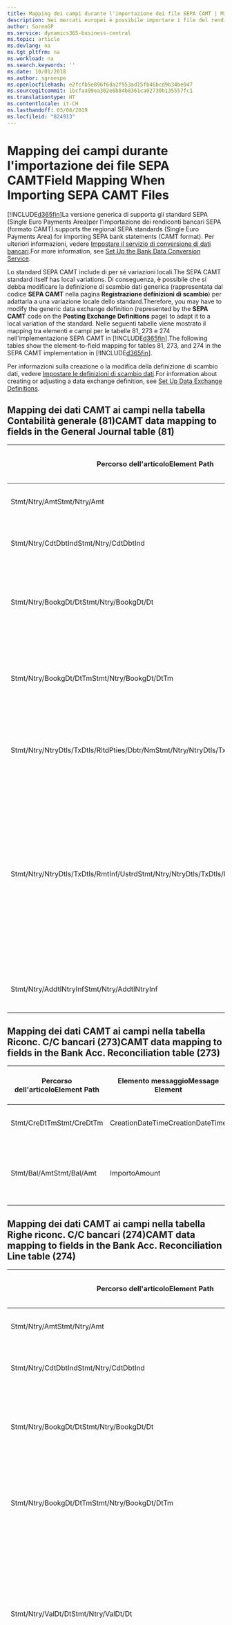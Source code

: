 ```yaml
---
title: Mapping dei campi durante l'importazione dei file SEPA CAMT | Microsoft Docs
description: Nei mercati europei è possibile importare i file del rendiconto bancario negli standard SEPA (Single Euro Payments Area) locali.
author: SorenGP
ms.service: dynamics365-business-central
ms.topic: article
ms.devlang: na
ms.tgt_pltfrm: na
ms.workload: na
ms.search.keywords: ''
ms.date: 10/01/2018
ms.author: sgroespe
ms.openlocfilehash: e2fcfb5e896f6da2f953ad15fb46bcd9b34be047
ms.sourcegitcommit: 1bcfaa99ea302e6b84b8361ca02730b135557fc1
ms.translationtype: HT
ms.contentlocale: it-CH
ms.lasthandoff: 03/08/2019
ms.locfileid: "824913"
---
```

# <a name="field-mapping-when-importing-sepa-camt-files"></a><span data-ttu-id="ef475-103">Mapping dei campi durante l'importazione dei file SEPA CAMT</span><span class="sxs-lookup"><span data-stu-id="ef475-103">Field Mapping When Importing SEPA CAMT Files</span></span>
[!INCLUDE[d365fin](includes/d365fin_md.md)]<span data-ttu-id="ef475-104">La versione generica di  supporta gli standard SEPA (Single Euro Payments Area)per l'importazione dei rendiconti bancari SEPA (formato CAMT).</span><span class="sxs-lookup"><span data-stu-id="ef475-104">supports the regional SEPA standards (Single Euro Payments Area) for importing SEPA bank statements (CAMT format).</span></span> <span data-ttu-id="ef475-105">Per ulteriori informazioni, vedere [Impostare il servizio di conversione di dati bancari](bank-how-setup-bank-data-conversion-service.md).</span><span class="sxs-lookup"><span data-stu-id="ef475-105">For more information, see [Set Up the Bank Data Conversion Service](bank-how-setup-bank-data-conversion-service.md).</span></span>  

 <span data-ttu-id="ef475-106">Lo standard SEPA CAMT include di per sé variazioni locali.</span><span class="sxs-lookup"><span data-stu-id="ef475-106">The SEPA CAMT standard itself has local variations.</span></span> <span data-ttu-id="ef475-107">Di conseguenza, è possibile che si debba modificare la definizione di scambio dati generica (rappresentata dal codice **SEPA CAMT** nella pagina **Registrazione definizioni di scambio**) per adattarla a una variazione locale dello standard.</span><span class="sxs-lookup"><span data-stu-id="ef475-107">Therefore, you may have to modify the generic data exchange definition (represented by the **SEPA CAMT** code on the **Posting Exchange Definitions** page) to adapt it to a local variation of the standard.</span></span> <span data-ttu-id="ef475-108">Nelle seguenti tabelle viene mostrato il mapping tra elementi e campi per le tabelle 81, 273 e 274 nell'implementazione SEPA CAMT in [!INCLUDE[d365fin](includes/d365fin_md.md)].</span><span class="sxs-lookup"><span data-stu-id="ef475-108">The following tables show the element-to-field mapping for tables 81, 273, and 274 in the SEPA CAMT implementation in [!INCLUDE[d365fin](includes/d365fin_md.md)].</span></span>  

 <span data-ttu-id="ef475-109">Per informazioni sulla creazione o la modifica della definizione di scambio dati, vedere [Impostare le definizioni di scambio dati](across-how-to-set-up-data-exchange-definitions.md).</span><span class="sxs-lookup"><span data-stu-id="ef475-109">For information about creating or adjusting a data exchange definition, see [Set Up Data Exchange Definitions](across-how-to-set-up-data-exchange-definitions.md).</span></span>  

## <a name="camt-data-mapping-to-fields-in-the-general-journal-table-81"></a><span data-ttu-id="ef475-110">Mapping dei dati CAMT ai campi nella tabella Contabilità generale (81)</span><span class="sxs-lookup"><span data-stu-id="ef475-110">CAMT data mapping to fields in the General Journal table (81)</span></span>  

|<span data-ttu-id="ef475-111">Percorso dell'articolo</span><span class="sxs-lookup"><span data-stu-id="ef475-111">Element Path</span></span>|<span data-ttu-id="ef475-112">Elemento messaggio</span><span class="sxs-lookup"><span data-stu-id="ef475-112">Message Element</span></span>|<span data-ttu-id="ef475-113">Tipo di dati</span><span class="sxs-lookup"><span data-stu-id="ef475-113">Data Type</span></span>|<span data-ttu-id="ef475-114">Descrizione</span><span class="sxs-lookup"><span data-stu-id="ef475-114">Description</span></span>|<span data-ttu-id="ef475-115">Identificatore segno negativo</span><span class="sxs-lookup"><span data-stu-id="ef475-115">Negative-Sign Identifier</span></span>|<span data-ttu-id="ef475-116">Nr. campo</span><span class="sxs-lookup"><span data-stu-id="ef475-116">Field No.</span></span>|<span data-ttu-id="ef475-117">Nome campo</span><span class="sxs-lookup"><span data-stu-id="ef475-117">Field Name</span></span>|  
|------------------|---------------------|---------------|-----------------|-------------------------------|---------------|----------------|  
|<span data-ttu-id="ef475-118">Stmt/Ntry/Amt</span><span class="sxs-lookup"><span data-stu-id="ef475-118">Stmt/Ntry/Amt</span></span>|<span data-ttu-id="ef475-119">Importo</span><span class="sxs-lookup"><span data-stu-id="ef475-119">Amount</span></span>|<span data-ttu-id="ef475-120">Decimale</span><span class="sxs-lookup"><span data-stu-id="ef475-120">Decimal</span></span>|<span data-ttu-id="ef475-121">Specifica l'importo di denaro nel movimento cassa.</span><span class="sxs-lookup"><span data-stu-id="ef475-121">The amount of money in the cash entry</span></span>||<span data-ttu-id="ef475-122">13</span><span class="sxs-lookup"><span data-stu-id="ef475-122">13</span></span>|<span data-ttu-id="ef475-123">Importo</span><span class="sxs-lookup"><span data-stu-id="ef475-123">Amount</span></span>|  
|<span data-ttu-id="ef475-124">Stmt/Ntry/CdtDbtInd</span><span class="sxs-lookup"><span data-stu-id="ef475-124">Stmt/Ntry/CdtDbtInd</span></span>|<span data-ttu-id="ef475-125">CreditDebitIndicator</span><span class="sxs-lookup"><span data-stu-id="ef475-125">CreditDebitIndicator</span></span>|<span data-ttu-id="ef475-126">Testo</span><span class="sxs-lookup"><span data-stu-id="ef475-126">Text</span></span>|<span data-ttu-id="ef475-127">Indica se il movimento è un credito o un debito</span><span class="sxs-lookup"><span data-stu-id="ef475-127">Indicates whether the entry is a credit or a debit entry</span></span>|<span data-ttu-id="ef475-128">DBIT</span><span class="sxs-lookup"><span data-stu-id="ef475-128">DBIT</span></span>|<span data-ttu-id="ef475-129">13</span><span class="sxs-lookup"><span data-stu-id="ef475-129">13</span></span>|<span data-ttu-id="ef475-130">Importo</span><span class="sxs-lookup"><span data-stu-id="ef475-130">Amount</span></span>|  
|<span data-ttu-id="ef475-131">Stmt/Ntry/BookgDt/Dt</span><span class="sxs-lookup"><span data-stu-id="ef475-131">Stmt/Ntry/BookgDt/Dt</span></span>|<span data-ttu-id="ef475-132">Data</span><span class="sxs-lookup"><span data-stu-id="ef475-132">Date</span></span>|<span data-ttu-id="ef475-133">Data</span><span class="sxs-lookup"><span data-stu-id="ef475-133">Date</span></span>|<span data-ttu-id="ef475-134">Data in cui un movimento viene registrato in un conto nei registri di chi utilizza il conto</span><span class="sxs-lookup"><span data-stu-id="ef475-134">The date when an entry is posted to an account on the account servicer's books</span></span>||<span data-ttu-id="ef475-135">5</span><span class="sxs-lookup"><span data-stu-id="ef475-135">5</span></span>|<span data-ttu-id="ef475-136">Data di registrazione:</span><span class="sxs-lookup"><span data-stu-id="ef475-136">Posting Date</span></span>|  
|<span data-ttu-id="ef475-137">Stmt/Ntry/BookgDt/DtTm</span><span class="sxs-lookup"><span data-stu-id="ef475-137">Stmt/Ntry/BookgDt/DtTm</span></span>|<span data-ttu-id="ef475-138">DataOra</span><span class="sxs-lookup"><span data-stu-id="ef475-138">DateTime</span></span>|<span data-ttu-id="ef475-139">DataOra</span><span class="sxs-lookup"><span data-stu-id="ef475-139">DateTime</span></span>|<span data-ttu-id="ef475-140">Data e ora in cui un movimento viene registrato in un conto nei registri di chi utilizza il conto</span><span class="sxs-lookup"><span data-stu-id="ef475-140">The date and time when an entry is posted to an account on the account servicer's books</span></span>||<span data-ttu-id="ef475-141">5</span><span class="sxs-lookup"><span data-stu-id="ef475-141">5</span></span>|<span data-ttu-id="ef475-142">Data di registrazione:</span><span class="sxs-lookup"><span data-stu-id="ef475-142">Posting Date</span></span>|  
|<span data-ttu-id="ef475-143">Stmt/Ntry/NtryDtls/TxDtls/RltdPties/Dbtr/Nm</span><span class="sxs-lookup"><span data-stu-id="ef475-143">Stmt/Ntry/NtryDtls/TxDtls/RltdPties/Dbtr/Nm</span></span>|<span data-ttu-id="ef475-144">Nome</span><span class="sxs-lookup"><span data-stu-id="ef475-144">Name</span></span>|<span data-ttu-id="ef475-145">Testo</span><span class="sxs-lookup"><span data-stu-id="ef475-145">Text</span></span>|<span data-ttu-id="ef475-146">Nome della parte che deve una somma di denaro al creditore (finale)</span><span class="sxs-lookup"><span data-stu-id="ef475-146">The name of the party that owes an amount of money to the (ultimate) creditor</span></span>||<span data-ttu-id="ef475-147">1221</span><span class="sxs-lookup"><span data-stu-id="ef475-147">1221</span></span>|<span data-ttu-id="ef475-148">Informazioni sul pagante</span><span class="sxs-lookup"><span data-stu-id="ef475-148">Payer Information</span></span>|  
|<span data-ttu-id="ef475-149">Stmt/Ntry/NtryDtls/TxDtls/RmtInf/Ustrd</span><span class="sxs-lookup"><span data-stu-id="ef475-149">Stmt/Ntry/NtryDtls/TxDtls/RmtInf/Ustrd</span></span>|<span data-ttu-id="ef475-150">Non strutturato</span><span class="sxs-lookup"><span data-stu-id="ef475-150">Unstructured</span></span>|<span data-ttu-id="ef475-151">Testo</span><span class="sxs-lookup"><span data-stu-id="ef475-151">Text</span></span>|<span data-ttu-id="ef475-152">Informazioni fornite per consentire la corrispondenza o riconciliazione di un movimento con gli articoli oggetto del pagamento, come le fatture aziendali in un sistema conto clienti, in un form non strutturato</span><span class="sxs-lookup"><span data-stu-id="ef475-152">Information supplied to enable the matching/reconciliation of an entry with the items that the payment is intended to settle, such as commercial invoices in an accounts-receivable system, in an unstructured form</span></span>||<span data-ttu-id="ef475-153">8</span><span class="sxs-lookup"><span data-stu-id="ef475-153">8</span></span>|<span data-ttu-id="ef475-154">Descrizione</span><span class="sxs-lookup"><span data-stu-id="ef475-154">Description</span></span>|  
|<span data-ttu-id="ef475-155">Stmt/Ntry/AddtlNtryInf</span><span class="sxs-lookup"><span data-stu-id="ef475-155">Stmt/Ntry/AddtlNtryInf</span></span>|<span data-ttu-id="ef475-156">AdditionalEntryInformation</span><span class="sxs-lookup"><span data-stu-id="ef475-156">AdditionalEntryInformation</span></span>|<span data-ttu-id="ef475-157">Testo</span><span class="sxs-lookup"><span data-stu-id="ef475-157">Text</span></span>|<span data-ttu-id="ef475-158">Informazioni aggiuntive relative al movimento</span><span class="sxs-lookup"><span data-stu-id="ef475-158">Additional information about the entry</span></span>||<span data-ttu-id="ef475-159">1222</span><span class="sxs-lookup"><span data-stu-id="ef475-159">1222</span></span>|<span data-ttu-id="ef475-160">Informazioni sulla transazione</span><span class="sxs-lookup"><span data-stu-id="ef475-160">Transaction Information</span></span>|  

## <a name="camt-data-mapping-to-fields-in-the-bank-acc-reconciliation-table-273"></a><span data-ttu-id="ef475-161">Mapping dei dati CAMT ai campi nella tabella Riconc. C/C bancari (273)</span><span class="sxs-lookup"><span data-stu-id="ef475-161">CAMT data mapping to fields in the Bank Acc. Reconciliation table (273)</span></span>  

|<span data-ttu-id="ef475-162">Percorso dell'articolo</span><span class="sxs-lookup"><span data-stu-id="ef475-162">Element Path</span></span>|<span data-ttu-id="ef475-163">Elemento messaggio</span><span class="sxs-lookup"><span data-stu-id="ef475-163">Message Element</span></span>|<span data-ttu-id="ef475-164">Tipo di dati</span><span class="sxs-lookup"><span data-stu-id="ef475-164">Data Type</span></span>|<span data-ttu-id="ef475-165">Descrizione</span><span class="sxs-lookup"><span data-stu-id="ef475-165">Description</span></span>|<span data-ttu-id="ef475-166">Identificatore segno negativo</span><span class="sxs-lookup"><span data-stu-id="ef475-166">Negative-Sign Identifier</span></span>|<span data-ttu-id="ef475-167">Nr. campo</span><span class="sxs-lookup"><span data-stu-id="ef475-167">Field No.</span></span>|<span data-ttu-id="ef475-168">Nome campo</span><span class="sxs-lookup"><span data-stu-id="ef475-168">Field Name</span></span>|  
|------------------|---------------------|---------------|-----------------|-------------------------------|---------------|----------------|  
|<span data-ttu-id="ef475-169">Stmt/CreDtTm</span><span class="sxs-lookup"><span data-stu-id="ef475-169">Stmt/CreDtTm</span></span>|<span data-ttu-id="ef475-170">CreationDateTime</span><span class="sxs-lookup"><span data-stu-id="ef475-170">CreationDateTime</span></span>|<span data-ttu-id="ef475-171">Data</span><span class="sxs-lookup"><span data-stu-id="ef475-171">Date</span></span>|<span data-ttu-id="ef475-172">Data e ora di creazione del messaggio</span><span class="sxs-lookup"><span data-stu-id="ef475-172">The date and time when the message was created</span></span>||<span data-ttu-id="ef475-173">3</span><span class="sxs-lookup"><span data-stu-id="ef475-173">3</span></span>|<span data-ttu-id="ef475-174">Data estratto conto</span><span class="sxs-lookup"><span data-stu-id="ef475-174">Statement Date</span></span>|  
|<span data-ttu-id="ef475-175">Stmt/Bal/Amt</span><span class="sxs-lookup"><span data-stu-id="ef475-175">Stmt/Bal/Amt</span></span>|<span data-ttu-id="ef475-176">Importo</span><span class="sxs-lookup"><span data-stu-id="ef475-176">Amount</span></span>|<span data-ttu-id="ef475-177">Decimale</span><span class="sxs-lookup"><span data-stu-id="ef475-177">Decimal</span></span>|<span data-ttu-id="ef475-178">Importo risultante dagli importi al netto per tutti i movimenti dare e avere</span><span class="sxs-lookup"><span data-stu-id="ef475-178">The amount resulting from the netted amounts for all debit and credit entries</span></span>||<span data-ttu-id="ef475-179">4</span><span class="sxs-lookup"><span data-stu-id="ef475-179">4</span></span>|<span data-ttu-id="ef475-180">Saldo finale estratto conto</span><span class="sxs-lookup"><span data-stu-id="ef475-180">Statement Ending Balance</span></span>|  

## <a name="camt-data-mapping-to-fields-in-the-bank-acc-reconciliation-line-table-274"></a><span data-ttu-id="ef475-181">Mapping dei dati CAMT ai campi nella tabella Righe riconc. C/C bancari (274)</span><span class="sxs-lookup"><span data-stu-id="ef475-181">CAMT data mapping to fields in the Bank Acc. Reconciliation Line table (274)</span></span>  

|<span data-ttu-id="ef475-182">Percorso dell'articolo</span><span class="sxs-lookup"><span data-stu-id="ef475-182">Element Path</span></span>|<span data-ttu-id="ef475-183">Elemento messaggio</span><span class="sxs-lookup"><span data-stu-id="ef475-183">Message Element</span></span>|<span data-ttu-id="ef475-184">Tipo di dati</span><span class="sxs-lookup"><span data-stu-id="ef475-184">Data Type</span></span>|<span data-ttu-id="ef475-185">Descrizione</span><span class="sxs-lookup"><span data-stu-id="ef475-185">Description</span></span>|<span data-ttu-id="ef475-186">Identificatore segno negativo</span><span class="sxs-lookup"><span data-stu-id="ef475-186">Negative-Sign Identifier</span></span>|<span data-ttu-id="ef475-187">Nr. campo</span><span class="sxs-lookup"><span data-stu-id="ef475-187">Field No.</span></span>|<span data-ttu-id="ef475-188">Nome campo</span><span class="sxs-lookup"><span data-stu-id="ef475-188">Field Name</span></span>|  
|------------------|---------------------|---------------|-----------------|-------------------------------|---------------|----------------|  
|<span data-ttu-id="ef475-189">Stmt/Ntry/Amt</span><span class="sxs-lookup"><span data-stu-id="ef475-189">Stmt/Ntry/Amt</span></span>|<span data-ttu-id="ef475-190">Importo</span><span class="sxs-lookup"><span data-stu-id="ef475-190">Amount</span></span>|<span data-ttu-id="ef475-191">Decimale</span><span class="sxs-lookup"><span data-stu-id="ef475-191">Decimal</span></span>|<span data-ttu-id="ef475-192">Specifica l'importo di denaro nel movimento cassa.</span><span class="sxs-lookup"><span data-stu-id="ef475-192">The amount of money in the cash entry</span></span>||<span data-ttu-id="ef475-193">7</span><span class="sxs-lookup"><span data-stu-id="ef475-193">7</span></span>|<span data-ttu-id="ef475-194">Importo estratto conto</span><span class="sxs-lookup"><span data-stu-id="ef475-194">Statement Amount</span></span>|  
|<span data-ttu-id="ef475-195">Stmt/Ntry/CdtDbtInd</span><span class="sxs-lookup"><span data-stu-id="ef475-195">Stmt/Ntry/CdtDbtInd</span></span>|<span data-ttu-id="ef475-196">CreditDebitIndicator</span><span class="sxs-lookup"><span data-stu-id="ef475-196">CreditDebitIndicator</span></span>|<span data-ttu-id="ef475-197">Testo</span><span class="sxs-lookup"><span data-stu-id="ef475-197">Text</span></span>|<span data-ttu-id="ef475-198">Indica se il movimento è un credito o un debito</span><span class="sxs-lookup"><span data-stu-id="ef475-198">Indicates whether the entry is a credit or a debit entry</span></span>|<span data-ttu-id="ef475-199">DBIT</span><span class="sxs-lookup"><span data-stu-id="ef475-199">DBIT</span></span>|<span data-ttu-id="ef475-200">7</span><span class="sxs-lookup"><span data-stu-id="ef475-200">7</span></span>|<span data-ttu-id="ef475-201">Importo estratto conto</span><span class="sxs-lookup"><span data-stu-id="ef475-201">Statement Amount</span></span>|  
|<span data-ttu-id="ef475-202">Stmt/Ntry/BookgDt/Dt</span><span class="sxs-lookup"><span data-stu-id="ef475-202">Stmt/Ntry/BookgDt/Dt</span></span>|<span data-ttu-id="ef475-203">Data</span><span class="sxs-lookup"><span data-stu-id="ef475-203">Date</span></span>|<span data-ttu-id="ef475-204">Data</span><span class="sxs-lookup"><span data-stu-id="ef475-204">Date</span></span>|<span data-ttu-id="ef475-205">Data in cui un movimento viene registrato in un conto nei registri di chi utilizza il conto</span><span class="sxs-lookup"><span data-stu-id="ef475-205">The date when an entry is posted to an account on the account servicer's books</span></span>||<span data-ttu-id="ef475-206">5</span><span class="sxs-lookup"><span data-stu-id="ef475-206">5</span></span>|<span data-ttu-id="ef475-207">Data transazione</span><span class="sxs-lookup"><span data-stu-id="ef475-207">Transaction Date</span></span>|  
|<span data-ttu-id="ef475-208">Stmt/Ntry/BookgDt/DtTm</span><span class="sxs-lookup"><span data-stu-id="ef475-208">Stmt/Ntry/BookgDt/DtTm</span></span>|<span data-ttu-id="ef475-209">DataOra</span><span class="sxs-lookup"><span data-stu-id="ef475-209">DateTime</span></span>|<span data-ttu-id="ef475-210">DataOra</span><span class="sxs-lookup"><span data-stu-id="ef475-210">DateTime</span></span>|<span data-ttu-id="ef475-211">Data e ora in cui un movimento viene registrato in un conto nei registri di chi utilizza il conto</span><span class="sxs-lookup"><span data-stu-id="ef475-211">The date and time when an entry is posted to an account on the account servicer's books</span></span>||<span data-ttu-id="ef475-212">5</span><span class="sxs-lookup"><span data-stu-id="ef475-212">5</span></span>|<span data-ttu-id="ef475-213">Data transazione</span><span class="sxs-lookup"><span data-stu-id="ef475-213">Transaction Date</span></span>|  
|<span data-ttu-id="ef475-214">Stmt/Ntry/ValDt/Dt</span><span class="sxs-lookup"><span data-stu-id="ef475-214">Stmt/Ntry/ValDt/Dt</span></span>|<span data-ttu-id="ef475-215">Data</span><span class="sxs-lookup"><span data-stu-id="ef475-215">Date</span></span>|<span data-ttu-id="ef475-216">Data</span><span class="sxs-lookup"><span data-stu-id="ef475-216">Date</span></span>|<span data-ttu-id="ef475-217">Data in cui i cespiti diventano disponibili al proprietario del conto nel caso di un movimento in avere o cessano di essere disponibili nel caso di un movimento in dare</span><span class="sxs-lookup"><span data-stu-id="ef475-217">The date when assets become available to the account owner in case of a credit entry, or cease to be available to the account owner in case of a debit entry</span></span>||<span data-ttu-id="ef475-218">12</span><span class="sxs-lookup"><span data-stu-id="ef475-218">12</span></span>|<span data-ttu-id="ef475-219">Data valuta</span><span class="sxs-lookup"><span data-stu-id="ef475-219">Value Date</span></span>|  
|<span data-ttu-id="ef475-220">Stmt/Ntry/ValDt/DtTm</span><span class="sxs-lookup"><span data-stu-id="ef475-220">Stmt/Ntry/ValDt/DtTm</span></span>|<span data-ttu-id="ef475-221">DataOra</span><span class="sxs-lookup"><span data-stu-id="ef475-221">DateTime</span></span>|<span data-ttu-id="ef475-222">DataOra</span><span class="sxs-lookup"><span data-stu-id="ef475-222">DateTime</span></span>|<span data-ttu-id="ef475-223">Data e ora in cui i cespiti diventano disponibili al proprietario del conto nel caso di un movimento in avere o cessano di essere disponibili nel caso di un movimento in dare</span><span class="sxs-lookup"><span data-stu-id="ef475-223">The date and time when assets become available to the account owner in case of a credit entry, or cease to be available to the account owner in case of a debit entry</span></span>||<span data-ttu-id="ef475-224">12</span><span class="sxs-lookup"><span data-stu-id="ef475-224">12</span></span>|<span data-ttu-id="ef475-225">Data valuta</span><span class="sxs-lookup"><span data-stu-id="ef475-225">Value Date</span></span>|  
|<span data-ttu-id="ef475-226">Stmt/Ntry/NtryDtls/TxDtls/RltdPties/Dbtr/Nm</span><span class="sxs-lookup"><span data-stu-id="ef475-226">Stmt/Ntry/NtryDtls/TxDtls/RltdPties/Dbtr/Nm</span></span>|<span data-ttu-id="ef475-227">Nome</span><span class="sxs-lookup"><span data-stu-id="ef475-227">Name</span></span>|<span data-ttu-id="ef475-228">Testo</span><span class="sxs-lookup"><span data-stu-id="ef475-228">Text</span></span>|<span data-ttu-id="ef475-229">Nome della parte che deve una somma di denaro al creditore (finale)</span><span class="sxs-lookup"><span data-stu-id="ef475-229">The name of the party that owes an amount of money to the (ultimate) creditor</span></span>||<span data-ttu-id="ef475-230">15</span><span class="sxs-lookup"><span data-stu-id="ef475-230">15</span></span>|<span data-ttu-id="ef475-231">Informazioni sul pagante</span><span class="sxs-lookup"><span data-stu-id="ef475-231">Payer Information</span></span>|  
|<span data-ttu-id="ef475-232">Stmt/Ntry/NtryDtls/TxDtls/RmtInf/Ustrd</span><span class="sxs-lookup"><span data-stu-id="ef475-232">Stmt/Ntry/NtryDtls/TxDtls/RmtInf/Ustrd</span></span>|<span data-ttu-id="ef475-233">Non strutturato</span><span class="sxs-lookup"><span data-stu-id="ef475-233">Unstructured</span></span>|<span data-ttu-id="ef475-234">Testo</span><span class="sxs-lookup"><span data-stu-id="ef475-234">Text</span></span>|<span data-ttu-id="ef475-235">Informazioni fornite per consentire la corrispondenza o riconciliazione di un movimento con gli articoli oggetto del pagamento, come le fatture aziendali in un sistema conto clienti, in un form non strutturato</span><span class="sxs-lookup"><span data-stu-id="ef475-235">Information supplied to enable the matching/reconciliation of an entry with the items that the payment is intended to settle, such as commercial invoices in an accounts-receivable system, in an unstructured form</span></span>||<span data-ttu-id="ef475-236">6</span><span class="sxs-lookup"><span data-stu-id="ef475-236">6</span></span>|<span data-ttu-id="ef475-237">Descrizione</span><span class="sxs-lookup"><span data-stu-id="ef475-237">Description</span></span>|  
|<span data-ttu-id="ef475-238">Stmt/Ntry/AddtlNtryInf</span><span class="sxs-lookup"><span data-stu-id="ef475-238">Stmt/Ntry/AddtlNtryInf</span></span>|<span data-ttu-id="ef475-239">AdditionalEntryInformation</span><span class="sxs-lookup"><span data-stu-id="ef475-239">AdditionalEntryInformation</span></span>|<span data-ttu-id="ef475-240">Testo</span><span class="sxs-lookup"><span data-stu-id="ef475-240">Text</span></span>|<span data-ttu-id="ef475-241">Informazioni aggiuntive relative al movimento</span><span class="sxs-lookup"><span data-stu-id="ef475-241">Additional information about the entry</span></span>||<span data-ttu-id="ef475-242">16</span><span class="sxs-lookup"><span data-stu-id="ef475-242">16</span></span>|<span data-ttu-id="ef475-243">Informazioni sulla transazione</span><span class="sxs-lookup"><span data-stu-id="ef475-243">Transaction Information</span></span>|  

 <span data-ttu-id="ef475-244">Gli elementi nel nodo **Ntry** importati in [!INCLUDE[d365fin](includes/d365fin_md.md)], ma di cui non è stato eseguito il mapping ad alcun campo, vengono memorizzati nella tabella **Registrazione definizione colonna scambio dati**.</span><span class="sxs-lookup"><span data-stu-id="ef475-244">Elements in the **Ntry** node that are imported into [!INCLUDE[d365fin](includes/d365fin_md.md)] but not mapped to any fields are stored in the **Posting Exch. Column Def** table.</span></span> <span data-ttu-id="ef475-245">Gli utenti possono vedere gli elementi nelle pagine **Registrazione riconciliazione pagamenti**, **Collegamento pagamenti** e **Riconciliazioni C/C bancari** scegliendo l'azione **Dettagli riga rendiconto bancario**.</span><span class="sxs-lookup"><span data-stu-id="ef475-245">Users can view these elements from the **Payment Reconciliation Journal**, **Payment Application**, and **Bank Acc. Reconciliation** pages by choosing the **Bank Statement Line Details** action.</span></span> <span data-ttu-id="ef475-246">Per ulteriori informazioni, vedere [Riconciliare i pagamenti utilizzando il collegamento automatico](receivables-how-reconcile-payments-auto-application.md).</span><span class="sxs-lookup"><span data-stu-id="ef475-246">For more information, see [Reconcile Payments Using Automatic Application](receivables-how-reconcile-payments-auto-application.md).</span></span>  
## <a name="see-also"></a><span data-ttu-id="ef475-247">Vedi anche</span><span class="sxs-lookup"><span data-stu-id="ef475-247">See Also</span></span>  
[<span data-ttu-id="ef475-248">Impostazione dello scambio di dati</span><span class="sxs-lookup"><span data-stu-id="ef475-248">Setting Up Data Exchange</span></span>](across-set-up-data-exchange.md)  
[<span data-ttu-id="ef475-249">Scambio di dati in modalità elettronica</span><span class="sxs-lookup"><span data-stu-id="ef475-249">Exchanging Data Electronically</span></span>](across-data-exchange.md)  
<span data-ttu-id="ef475-250">[Impostare il servizio di conversione di dati bancari](bank-how-setup-bank-data-conversion-service.md) </span><span class="sxs-lookup"><span data-stu-id="ef475-250">[Set Up the Bank Data Conversion Service](bank-how-setup-bank-data-conversion-service.md) </span></span>  
[<span data-ttu-id="ef475-251">Utilizzare gli schemi XML per preparare le definizioni di scambio dati</span><span class="sxs-lookup"><span data-stu-id="ef475-251">Use XML Schemas to Prepare Data Exchange Definitions</span></span>](across-how-to-use-xml-schemas-to-prepare-data-exchange-definitions.md)  
[<span data-ttu-id="ef475-252">Riconciliare i pagamenti utilizzando il collegamento automatico</span><span class="sxs-lookup"><span data-stu-id="ef475-252">Reconcile Payments Using Automatic Application</span></span>](receivables-how-reconcile-payments-auto-application.md)  
